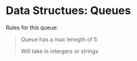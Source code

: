 # Data Structues: Queues

Rules for this queue:

> Queue has a max lenegth of 5
> 
> Will take in intergers or strings